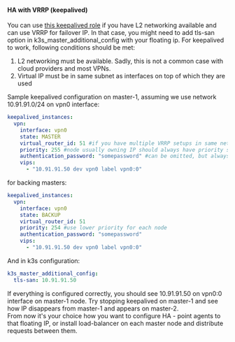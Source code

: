#### HA with VRRP (keepalived)
You can use [this keepalived role](https://github.com/Oefenweb/ansible-keepalived) if you have L2 networking available and can use VRRP for failover IP. In that case, you might need to add tls-san option in k3s_master_additional_config with your floating ip.
For keepalived to work, following conditions should be met:
  1) L2 networking must be available. Sadly, this is not a common case with cloud providers and most VPNs.
  2) Virtual IP must be in same subnet as interfaces on top of which they are used

Sample keepalived configuration on master-1, assuming we use network 10.91.91.0/24 on vpn0 interface:
```yaml
keepalived_instances:
  vpn:
    interface: vpn0
    state: MASTER
    virtual_router_id: 51 #if you have multiple VRRP setups in same network this should be unique
    priority: 255 #node usually owning IP should always have priority set to 255
    authentication_password: "somepassword" #can be omitted, but always good to use
    vips:
      - "10.91.91.50 dev vpn0 label vpn0:0"
```
for backing masters:
```yaml
keepalived_instances:
  vpn:
    interface: vpn0
    state: BACKUP
    virtual_router_id: 51
    priority: 254 #use lower priority for each node
    authentication_password: "somepassword"
    vips:
      - "10.91.91.50 dev vpn0 label vpn0:0"
```
And in k3s configuration:
```yaml
k3s_master_additional_config:
  tls-san: 10.91.91.50
```

If everything is configured correctly, you should see 10.91.91.50 on vpn0:0 interface on master-1 node. Try stopping keepalived on master-1 and see how IP disappears from master-1 and appears on master-2.  
From now it's your choice how you want to configure HA - point agents to that floating IP, or install load-balancer on each master node and distribute requests between them.
